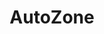 ---
title: "AutoZone"
url: /chicago/autozone-south-doctor-martin-luther-king-junior-drive/
shop: car parts
---
